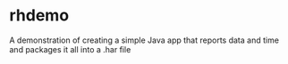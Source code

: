 # rhdemo
A demonstration of creating a simple Java app that reports data and time and packages it all into a .har file
